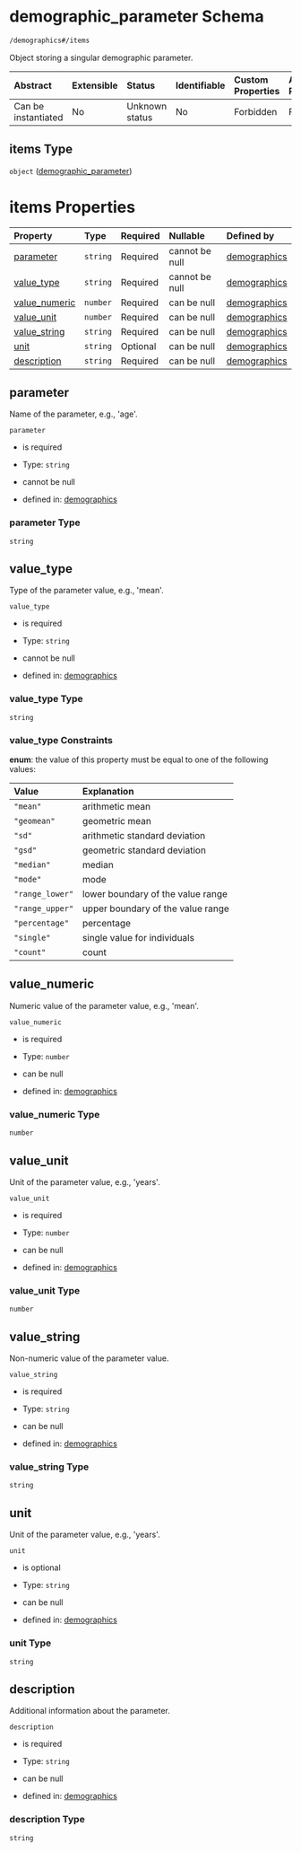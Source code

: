 # demographic\_parameter Schema

```txt
/demographics#/items
```

Object storing a singular demographic parameter.

| Abstract            | Extensible | Status         | Identifiable | Custom Properties | Additional Properties | Access Restrictions | Defined In                                                                              |
| :------------------ | :--------- | :------------- | :----------- | :---------------- | :-------------------- | :------------------ | :-------------------------------------------------------------------------------------- |
| Can be instantiated | No         | Unknown status | No           | Forbidden         | Forbidden             | none                | [demographics.schema.json\*](../../out/demographics.schema.json "open original schema") |

## items Type

`object` ([demographic\_parameter](demographics-demographic_parameter.md))

# items Properties

| Property                         | Type     | Required | Nullable       | Defined by                                                                                                                     |
| :------------------------------- | :------- | :------- | :------------- | :----------------------------------------------------------------------------------------------------------------------------- |
| [parameter](#parameter)          | `string` | Required | cannot be null | [demographics](demographics-demographic_parameter-properties-parameter.md "/demographics#/items/properties/parameter")         |
| [value\_type](#value_type)       | `string` | Required | cannot be null | [demographics](demographics-demographic_parameter-properties-value_type.md "/demographics#/items/properties/value_type")       |
| [value\_numeric](#value_numeric) | `number` | Required | can be null    | [demographics](demographics-demographic_parameter-properties-value_numeric.md "/demographics#/items/properties/value_numeric") |
| [value\_unit](#value_unit)       | `number` | Required | can be null    | [demographics](demographics-demographic_parameter-properties-value_unit.md "/demographics#/items/properties/value_unit")       |
| [value\_string](#value_string)   | `string` | Required | can be null    | [demographics](demographics-demographic_parameter-properties-value_string.md "/demographics#/items/properties/value_string")   |
| [unit](#unit)                    | `string` | Optional | can be null    | [demographics](demographics-demographic_parameter-properties-unit.md "/demographics#/items/properties/unit")                   |
| [description](#description)      | `string` | Required | can be null    | [demographics](demographics-demographic_parameter-properties-description.md "/demographics#/items/properties/description")     |

## parameter

Name of the parameter, e.g., 'age'.

`parameter`

*   is required

*   Type: `string`

*   cannot be null

*   defined in: [demographics](demographics-demographic_parameter-properties-parameter.md "/demographics#/items/properties/parameter")

### parameter Type

`string`

## value\_type

Type of the parameter value, e.g., 'mean'.

`value_type`

*   is required

*   Type: `string`

*   cannot be null

*   defined in: [demographics](demographics-demographic_parameter-properties-value_type.md "/demographics#/items/properties/value_type")

### value\_type Type

`string`

### value\_type Constraints

**enum**: the value of this property must be equal to one of the following values:

| Value           | Explanation                       |
| :-------------- | :-------------------------------- |
| `"mean"`        | arithmetic mean                   |
| `"geomean"`     | geometric mean                    |
| `"sd"`          | arithmetic standard deviation     |
| `"gsd"`         | geometric standard deviation      |
| `"median"`      | median                            |
| `"mode"`        | mode                              |
| `"range_lower"` | lower boundary of the value range |
| `"range_upper"` | upper boundary of the value range |
| `"percentage"`  | percentage                        |
| `"single"`      | single value for individuals      |
| `"count"`       | count                             |

## value\_numeric

Numeric value of the parameter value, e.g., 'mean'.

`value_numeric`

*   is required

*   Type: `number`

*   can be null

*   defined in: [demographics](demographics-demographic_parameter-properties-value_numeric.md "/demographics#/items/properties/value_numeric")

### value\_numeric Type

`number`

## value\_unit

Unit of the parameter value, e.g., 'years'.

`value_unit`

*   is required

*   Type: `number`

*   can be null

*   defined in: [demographics](demographics-demographic_parameter-properties-value_unit.md "/demographics#/items/properties/value_unit")

### value\_unit Type

`number`

## value\_string

Non-numeric value of the parameter value.

`value_string`

*   is required

*   Type: `string`

*   can be null

*   defined in: [demographics](demographics-demographic_parameter-properties-value_string.md "/demographics#/items/properties/value_string")

### value\_string Type

`string`

## unit

Unit of the parameter value, e.g., 'years'.

`unit`

*   is optional

*   Type: `string`

*   can be null

*   defined in: [demographics](demographics-demographic_parameter-properties-unit.md "/demographics#/items/properties/unit")

### unit Type

`string`

## description

Additional information about the parameter.

`description`

*   is required

*   Type: `string`

*   can be null

*   defined in: [demographics](demographics-demographic_parameter-properties-description.md "/demographics#/items/properties/description")

### description Type

`string`
